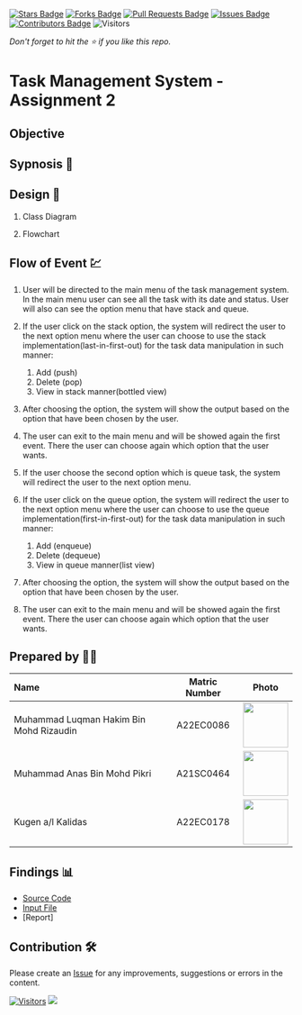[![Stars Badge](https://img.shields.io/github/stars/jjn7702/SECJ2013-DSA)](https://github.com/jjn7702/SECJ2013-DSA/Submission/Sample/stargazers)
[![Forks Badge](https://img.shields.io/github/forks/jjn7702/SECJ2013-DSA)](https://github.com/jjn7702/SECJ2013-DSA/Submission/Sample/network/members)
[![Pull Requests Badge](https://img.shields.io/github/issues-pr/jjn7702/SECJ2013-DSA)](https://github.com/jjn7702/SECJ2013-DSA/Submission/Sample/pulls)
[![Issues Badge](https://img.shields.io/github/issues/jjn7702/SECJ2013-DSA)](https://github.com/jjn7702/SECJ2013-DSA/Submission/Sample/issues)
[![Contributors Badge](https://img.shields.io/github/contributors/jjn7702/SECJ2013-DSA?color=2b9348)](https://github.com/jjn7702/SECJ2013-DSA/Submission/Sample/graphs/contributors)
![Visitors](https://api.visitorbadge.io/api/visitors?path=https%3A%2F%2Fgithub.com%2Fjjn7702%2FSECJ2013-DSA%2FSubmission%2FSample&labelColor=%23d9e3f0&countColor=%23697689&style=flat)

_Don't forget to hit the :star: if you like this repo._

# Task Management System - Assignment 2
## Objective


## Sypnosis 📝
 


## Design 🎨

1. Class Diagram



2. Flowchart



## Flow of Event 💹

1. User will be directed to the main menu of the task management system. In the main menu user can see all the task with its date and status. User will also can see the option menu that have stack and queue.

2. If the user click on the stack option, the system will redirect the user to the next option menu where the user can choose to use the stack implementation(last-in-first-out) for the task data manipulation in such manner:

    1. Add (push)
    2. Delete (pop)
    3. View in stack manner(bottled view)

3. After choosing the option, the system will show the output based on the option that have been chosen by the user.

4. The user can exit to the main menu and will be showed again the first event. There the user can choose again which option that the user wants.

5. If the user choose the second option which is queue task, the system will redirect the user to the next option menu.

6. If the user click on the queue option, the system will redirect the user to the next option menu where the user can choose to use the queue implementation(first-in-first-out) for the task data manipulation in such manner:

    1. Add (enqueue)
    2. Delete (dequeue)
    3. View in queue manner(list view)

7. After choosing the option, the system will show the output based on the option that have been chosen by the user.

8. The user can exit to the main menu and will be showed again the first event. There the user can choose again which option that the user wants.

## Prepared by 🧑‍💻

| Name             | Matric Number | Photo                                                         |
| :---------------- | :-------------: | :------------------------------------------------------------: |
| Muhammad Luqman Hakim Bin Mohd Rizaudin   | A22EC0086        | <a href="https://github.com/jjn7702/SECJ2013-DSA/blob/main/Submission/sec02/Tempest/img/luqman.jpg" title="luqman"><img src="https://github.com/jjn7702/SECJ2013-DSA/blob/main/Submission/sec02/Tempest/img/luqman.jpg" width=80px, height=80px>     |
| Muhammad Anas Bin Mohd Pikri      | A21SC0464        | <a href="https://avatars.githubusercontent.com/u/116987481?v=4" title="Icon by Trazobanana"><img src="https://avatars.githubusercontent.com/u/116987481?v=4" width=80px, height=80px>         |
| Kugen a/l Kalidas       | A22EC0178       | <a href="https://avatars.githubusercontent.com/u/128279457?v=4" title="Anas"><img src="https://avatars.githubusercontent.com/u/128279457?v=4" width=80px, height=80px> |


## Findings 📊

- [Source Code](./source_code/project.cpp)
- [Input File](./source_code/task.txt)
- [Report]

## Contribution 🛠️
Please create an [Issue](https://github.com/jjn7702/SECJ2013-DSA/Submission/Sample/issues) for any improvements, suggestions or errors in the content.

[![Visitors](https://api.visitorbadge.io/api/visitors?path=https%3A%2F%2Fgithub.com%2Fjjn7702&labelColor=%23697689&countColor=%23555555&style=plastic)](https://visitorbadge.io/status?path=https%3A%2F%2Fgithub.com%2Fjjn7702)
![](https://hit.yhype.me/github/profile?user_id=81284918)

